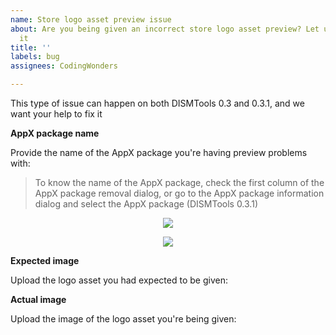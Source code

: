 ```yaml
---
name: Store logo asset preview issue
about: Are you being given an incorrect store logo asset preview? Let us know about
  it
title: ''
labels: bug
assignees: CodingWonders

---
```


This type of issue can happen on both DISMTools 0.3 and 0.3.1, and we want your help to fix it

**AppX package name**

Provide the name of the AppX package you're having preview problems with:

> To know the name of the AppX package, check the first column of the AppX package removal dialog, or go to the AppX package information dialog and select the AppX package (DISMTools 0.3.1)

<p align="center">
  <img src="https://i.imgur.com/R3q0iBy.png" />
</p>

<p align="center">
  <img src="https://i.imgur.com/jZuq8RF.png" />
</p>

**Expected image**

Upload the logo asset you had expected to be given:

**Actual image**

Upload the image of the logo asset you're being given:
